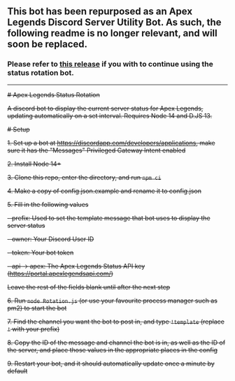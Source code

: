 ## This bot has been repurposed as an Apex Legends Discord Server Utility Bot. As such, the following readme is no longer relevant, and will soon be replaced.

### Please refer to [this release](https://github.com/StryderDev/Atlas/releases/tag/v0.1.0) if you with to continue using the status rotation bot.

---

~~# Apex Legends Status Rotation~~

~~A discord bot to display the current server status for Apex Legends, updating automatically on a set interval. Requires Node 14 and D.JS 13.~~

~~# Setup~~

~~1. Set up a bot at https://discordapp.com/developers/applications, make sure it has the "Messages" Privileged Gateway Intent enabled~~

~~2. Install Node 14+~~

~~3. Clone this repo, enter the directory, and run `npm ci`~~

~~4. Make a copy of config.json.example and rename it to config.json~~

~~5. Fill in the following values~~

~~- prefix: Used to set the template message that bot uses to display the server status~~

~~- owner: Your Discord User ID~~

~~- token: Your bot token~~

~~- api -> apex: The Apex Legends Status API key (https://portal.apexlegendsapi.com/)~~

~~Leave the rest of the fields blank until after the next step~~

~~6. Run `node Rotation.js` (or use your favourite process manager such as pm2) to start the bot~~

~~7. Find the channel you want the bot to post in, and type `!template` (replace `!` with your prefix)~~

~~8. Copy the ID of the message and channel the bot is in, as well as the ID of the server, and place those values in the appropriate places in the config~~

~~9. Restart your bot, and it should automatically update once a minute by default~~
